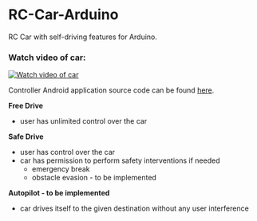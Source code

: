 # RC-Car-Arduino
RC Car with self-driving features for Arduino.

### Watch video of car:

[![Watch video of car](https://img.youtube.com/vi/1fxzbHSggno/3.jpg)](https://www.youtube.com/watch?v=1fxzbHSggno)

Controller Android application source code can be found [here](https://github.com/somaveszelovszki/RC-Car-Android).

**Free Drive**
- user has unlimited control over the car

**Safe Drive**
- user has control over the car
- car has permission to perform safety interventions if needed
  - emergency break
  - obstacle evasion - to be implemented

**Autopilot - to be implemented**
- car drives itself to the given destination without any user interference
